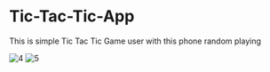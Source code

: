 # Tic-Tac-Tic-App
This is  simple Tic Tac Tic Game user with this phone random playing   


![4](https://user-images.githubusercontent.com/28659588/52480453-70516180-2bb4-11e9-88c5-50492bae5207.png)
![5](https://user-images.githubusercontent.com/28659588/52480454-70e9f800-2bb4-11e9-9524-4d443ceb1f43.png)
